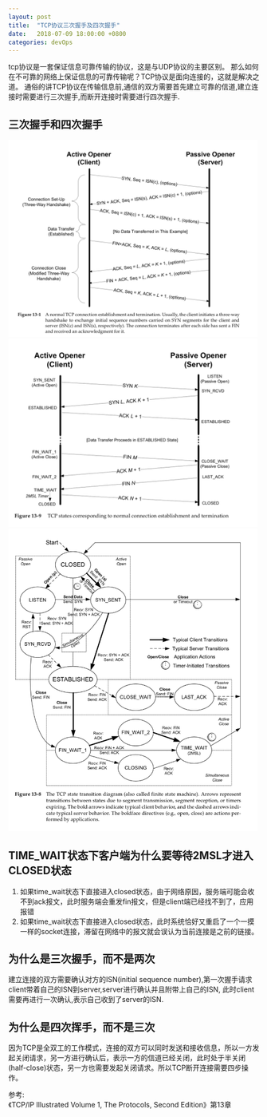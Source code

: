 ```yaml
---
layout: post
title:  "TCP协议三次握手及四次握手"
date:   2018-07-09 18:00:00 +0800
categories: devOps
---
```


tcp协议是一套保证信息可靠传输的协议，这是与UDP协议的主要区别。
那么如何在不可靠的网络上保证信息的可靠传输呢？TCP协议是面向连接的，这就是解决之道。
通俗的讲TCP协议在传输信息前,通信的双方需要首先建立可靠的信道,建立连接时需要进行三次握手,而断开连接时需要进行四次握手.

## 三次握手和四次握手

<img src="/assets/tcp-connection.png" alt="TCP建立连接和断开连接" style="width: 500px;"/>
<img src="/assets/tcp-state.png" alt="TCP建立连接和断开连接过程中的状态转变" style="width: 500px;"/>
<img src="/assets/tcp-state-transition.png" alt="TCP状态转变图" style="width: 500px;"/>

## TIME_WAIT状态下客户端为什么要等待2MSL才进入CLOSED状态

 1. 如果time_wait状态下直接进入closed状态，由于网络原因，服务端可能会收不到ack报文，此时服务端会重发fin报文，但是client端已经找不到了，应用报错
 2. 如果time_wait状态下直接进入closed状态，此时系统恰好又重启了一个一摸一样的socket连接，滞留在网络中的报文就会误认为当前连接是之前的链接。

## 为什么是三次握手，而不是两次

建立连接的双方需要确认对方的ISN(initial sequence number),第一次握手请求client带着自己的ISN到server,server进行确认并且附带上自己的ISN,
此时client需要再进行一次确认,表示自己收到了server的ISN.

## 为什么是四次挥手，而不是三次

因为TCP是全双工的工作模式，连接的双方可以同时发送和接收信息，所以一方发起关闭请求，另一方进行确认后，表示一方的信道已经关闭，此时处于半关闭(half-close)状态，另一方也需要发起关闭请求。所以TCP断开连接需要四步操作。

参考:  
《TCP/IP Illustrated Volume 1, The Protocols, Second Edition》第13章